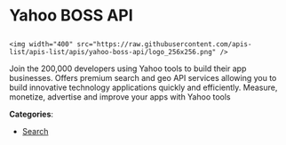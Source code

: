# Yahoo BOSS API<p align="center">
    <img width="400" src="https://raw.githubusercontent.com/apis-list/apis-list/apis/yahoo-boss-api/logo_256x256.png" />
</p>

Join the 200,000 developers using Yahoo tools to build their app businesses. Offers premium search and geo API services allowing you to build innovative technology applications quickly and efficiently. Measure, monetize, advertise and improve your apps with Yahoo tools

**Categories**:

- [Search](https://github/apis-list/apis-list#search)





